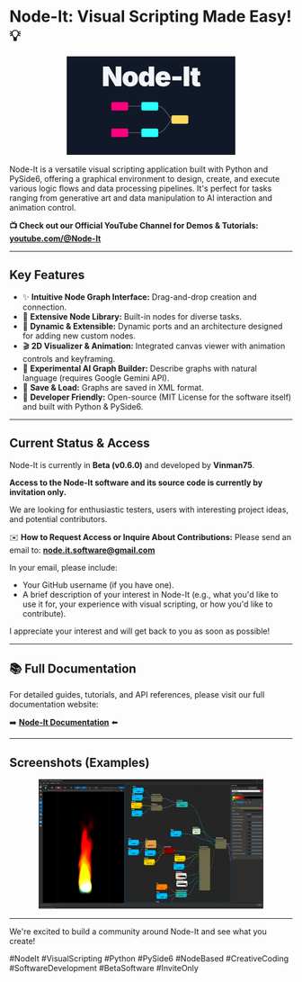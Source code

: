 # Node-It: Visual Scripting Made Easy! 💡

<p align="center">
  <img src="Assets/node-it_splash.png" alt="Node-It Logo" width="300">
</p>

Node-It is a versatile visual scripting application built with Python and PySide6, offering a graphical environment to design, create, and execute various logic flows and data processing pipelines. It's perfect for tasks ranging from generative art and data manipulation to AI interaction and animation control.

**📺 Check out our Official YouTube Channel for Demos & Tutorials:**
[**youtube.com/@Node-It**](https://www.youtube.com/@Node-It)

---

## Key Features

*   ✨ **Intuitive Node Graph Interface:** Drag-and-drop creation and connection.
*   🎨 **Extensive Node Library:** Built-in nodes for diverse tasks.
*   🔄 **Dynamic & Extensible:** Dynamic ports and an architecture designed for adding new custom nodes.
*   🎬 **2D Visualizer & Animation:** Integrated canvas viewer with animation controls and keyframing.
*   🤖 **Experimental AI Graph Builder:** Describe graphs with natural language (requires Google Gemini API).
*   💾 **Save & Load:** Graphs are saved in XML format.
*   🔧 **Developer Friendly:** Open-source (MIT License for the software itself) and built with Python & PySide6.

---

## Current Status & Access

Node-It is currently in **Beta (v0.6.0)** and developed by **Vinman75**.

**Access to the Node-It software and its source code is currently by invitation only.**

We are looking for enthusiastic testers, users with interesting project ideas, and potential contributors.

✉️ **How to Request Access or Inquire About Contributions:**
Please send an email to: **node.it.software@gmail.com**

In your email, please include:
*   Your GitHub username (if you have one).
*   A brief description of your interest in Node-It (e.g., what you'd like to use it for, your experience with visual scripting, or how you'd like to contribute).

I appreciate your interest and will get back to you as soon as possible!

---


## 📚 Full Documentation

For detailed guides, tutorials, and API references, please visit our full documentation website:

➡️ **[Node-It Documentation](https://vinman75.github.io/node-it-info/)** ⬅️

---


## Screenshots (Examples)

<p align="center">
  <img src="Assets/screenshot.png" alt="Node-It Partcle system" width="400">
</p>

---

We're excited to build a community around Node-It and see what you create!

#NodeIt #VisualScripting #Python #PySide6 #NodeBased #CreativeCoding #SoftwareDevelopment #BetaSoftware #InviteOnly

